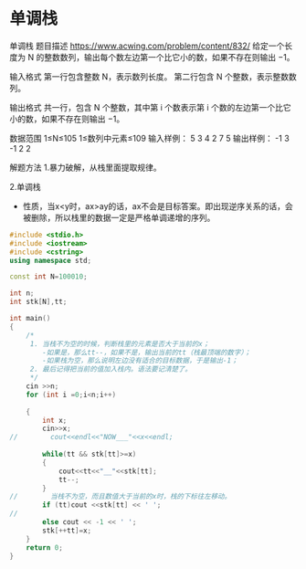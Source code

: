 # 单调栈
单调栈
题目描述 https://www.acwing.com/problem/content/832/
给定一个长度为 N 的整数数列，输出每个数左边第一个比它小的数，如果不存在则输出 −1。

输入格式
第一行包含整数 N，表示数列长度。
第二行包含 N 个整数，表示整数数列。

输出格式
共一行，包含 N 个整数，其中第 i 个数表示第 i 个数的左边第一个比它小的数，如果不存在则输出 −1。

数据范围
1≤N≤105
1≤数列中元素≤109
输入样例：
5
3 4 2 7 5
输出样例：
-1 3 -1 2 2

解题方法
1.暴力破解，从栈里面提取规律。

2.单调栈
- 性质，当x<y时，ax>ay的话，ax不会是目标答案。即出现逆序关系的话，会被删除，所以栈里的数据一定是严格单调递增的序列。


```c++
#include <stdio.h>
#include <iostream>
#include <cstring>
using namespace std;

const int N=100010;

int n;
int stk[N],tt;

int main()
{
    /*
     1. 当栈不为空的时候，判断栈里的元素是否大于当前的x；
        -如果是，那么tt--，如果不是，输出当前的tt（栈最顶端的数字）；
        -如果栈为空，那么说明左边没有适合的目标数据，于是输出-1；
     2. 最后记得把当前的值加入栈内。语法要记清楚了。
     */
    cin >>n;
    for (int i =0;i<n;i++)
    
    {
        int x;
        cin>>x;
//        cout<<endl<<"NOW___"<<x<<endl;
        
        while(tt && stk[tt]>=x)
        {
            cout<<tt<<"__"<<stk[tt];
            tt--;
        }
//        当栈不为空，而且数值大于当前的x时，栈的下标往左移动。
        if (tt)cout <<stk[tt] << ' ';
//
        else cout << -1 << ' ';
        stk[++tt]=x;
    }
    return 0;
}
```